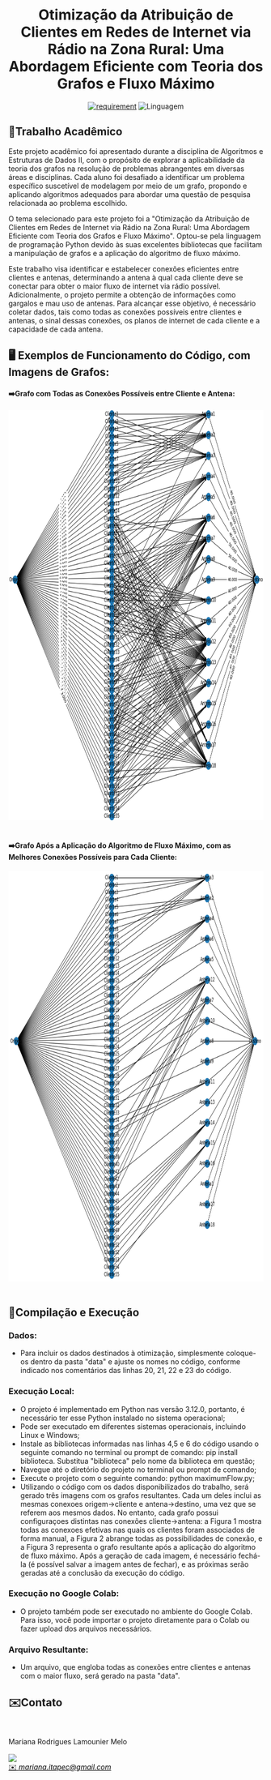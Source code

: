 <h1 align="center" font-size="200em"><b>Otimização da Atribuição de Clientes em Redes de Internet via Rádio na Zona Rural: Uma Abordagem Eficiente com Teoria dos Grafos e Fluxo Máximo</b></h1>

<div align = "center" >
<!-- imagem -->


[![requirement](https://img.shields.io/badge/IDE-Visual%20Studio%20Code-800080)](https://code.visualstudio.com/docs/?dv=linux64_deb)
![Linguagem](https://img.shields.io/badge/Linguagem-Python-purple)
</div>


## 📌Trabalho Acadêmico

Este projeto acadêmico foi apresentado durante a disciplina de Algoritmos e Estruturas de Dados II, com o propósito de explorar a aplicabilidade da teoria dos grafos na resolução de problemas abrangentes em diversas áreas e disciplinas. Cada aluno foi desafiado a identificar um problema específico suscetível de modelagem por meio de um grafo, propondo e aplicando algoritmos adequados para abordar uma questão de pesquisa relacionada ao problema escolhido.

O tema selecionado para este projeto foi a "Otimização da Atribuição de Clientes em Redes de Internet via Rádio na Zona Rural: Uma Abordagem Eficiente com Teoria dos Grafos e Fluxo Máximo". Optou-se pela linguagem de programação Python devido às suas excelentes bibliotecas que facilitam a manipulação de grafos e a aplicação do algoritmo de fluxo máximo. 
 
Este trabalho visa identificar e estabelecer conexões eficientes entre clientes e antenas, determinando a antena à qual cada cliente deve se conectar para obter o maior fluxo de internet via rádio possível. Adicionalmente, o projeto permite a obtenção de informações como gargalos e mau uso de antenas. Para alcançar esse objetivo, é necessário coletar dados, tais como todas as conexões possíveis entre clientes e antenas, o sinal dessas conexões, os planos de internet de cada cliente e a capacidade de cada antena.

## 🖥️ Exemplos de Funcionamento do Código, com Imagens de Grafos:

#### ➡️Grafo com Todas as Conexões Possíveis entre Cliente e Antena:
<img src="Imgs/Antes_FluxoMaximo.png" width="800" height="810">
<br><br>

#### ➡️Grafo Após a Aplicação do Algoritmo de Fluxo Máximo, com as Melhores Conexões Possíveis para Cada Cliente:
<img src="Imgs/Pos_FluxoMaximo.png" width="800" height="810">
<br><br>


## 👾Compilação e Execução

### Dados:

- Para incluir os dados destinados à otimização, simplesmente coloque-os dentro da pasta "data" e ajuste os nomes no código, conforme indicado nos comentários das linhas 20, 21, 22 e 23 do código.

### Execução Local:

- O projeto é implementado em Python nas versão 3.12.0, portanto, é necessário ter esse Python instalado no sistema operacional;
- Pode ser executado em diferentes sistemas operacionais, incluindo Linux e Windows;
- Instale as bibliotecas informadas nas linhas 4,5 e 6 do código usando o seguinte comando no terminal ou prompt de comando: pip install biblioteca. Substitua "biblioteca" pelo nome da biblioteca em questão;
- Navegue até o diretório do projeto no terminal ou prompt de comando;
- Execute o projeto com o seguinte comando: python maximumFlow.py;
- Utilizando o código com os dados disponibilizados do trabalho, será gerado três imagens com os grafos resultantes. Cada um deles inclui as mesmas conexoes origem→cliente e antena→destino, uma vez que se referem aos mesmos dados. No entanto, cada grafo possui configuraçoes distintas nas conexões cliente→antena: a Figura 1 mostra todas as conexoes efetivas nas quais os clientes foram associados de forma manual, a Figura 2 abrange todas as possibilidades de conexão, e a Figura 3 representa o grafo resultante após a aplicação do algoritmo de fluxo máximo. Após a geração de cada imagem, é necessário fechá-la (é possível salvar a imagem antes de fechar), e as próximas serão geradas até a conclusão da execução do código.

### Execução no Google Colab:

- O projeto também pode ser executado no ambiente do Google Colab. Para isso, você pode importar o projeto diretamente para o Colab ou fazer upload dos arquivos necessários.

### Arquivo Resultante:

- Um arquivo, que engloba todas as conexões entre clientes e antenas com o maior fluxo, será gerado na pasta "data".

## ✉️Contato
<div>
 <br><p align="justify"> Mariana Rodrigues Lamounier Melo</p>
 <a href="https://t.me/MariRodriguess0">
 <img align="center" src="https://img.shields.io/badge/Telegram-2CA5E0?style=for-the-badge&logo=telegram&logoColor=white"/> 
 </div>
<a style="color:black" href="mailto:mariana.itapec@gmail.com?subject=[GitHub]%20Source%20Dynamic%20Lists">
✉️ <i>mariana.itapec@gmail.com</i>
</a>
